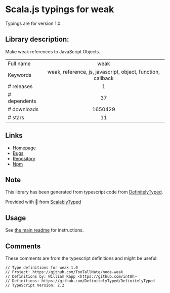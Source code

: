 
# Scala.js typings for weak

Typings are for version 1.0

## Library description:
Make weak references to JavaScript Objects.

|                    |                 |
| ------------------ | :-------------: |
| Full name          | weak |
| Keywords           | weak, reference, js, javascript, object, function, callback |
| # releases         | 1 |
| # dependents       | 37 |
| # downloads        | 1650429 |
| # stars            | 11 |

## Links
- [Homepage](https://github.com/TooTallNate/node-weak#readme)
- [Bugs](https://github.com/TooTallNate/node-weak/issues)
- [Repository](https://github.com/TooTallNate/node-weak)
- [Npm](https://www.npmjs.com/package/weak)
    


## Note
This library has been generated from typescript code from [DefinitelyTyped](https://definitelytyped.org).

Provided with :purple_heart: from [ScalablyTyped](https://github.com/oyvindberg/ScalablyTyped)

## Usage
See [the main readme](../../readme.md) for instructions.

## Comments

These comments are from the typescript definitions and might be useful:
```
// Type definitions for weak 1.0
// Project: https://github.com/TooTallNate/node-weak
// Definitions by: William Kapp <https://github.com/int0h>
// Definitions: https://github.com/DefinitelyTyped/DefinitelyTyped
// TypeScript Version: 2.2

```

